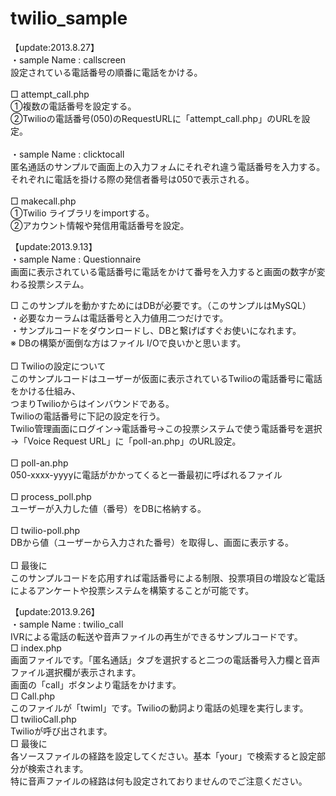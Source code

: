 twilio_sample
=============
【update:2013.8.27】<br>
・sample Name : callscreen<br>
設定されている電話番号の順番に電話をかける。<br>
<br>
□ attempt_call.php<br>
①複数の電話番号を設定する。<br>
②Twilioの電話番号(050)のRequestURLに「attempt_call.php」のURLを設定。<br>
<br>
・sample Name : clicktocall<br>
匿名通話のサンプルで画面上の入力フォムにそれぞれ違う電話番号を入力する。<br>
それぞれに電話を掛ける際の発信者番号は050で表示される。<br>
<br>
□ makecall.php<br>
①Twilio ライブラリをimportする。<br>
②アカウント情報や発信用電話番号を設定。<br>

【update:2013.9.13】<br>
・sample Name : Questionnaire<br>
画面に表示されている電話番号に電話をかけて番号を入力すると画面の数字が変わる投票システム。<br>

□ このサンプルを動かすためにはDBが必要です。（このサンプルはMySQL）<br>
・必要なカーラムは電話番号と入力値用二つだけです。<br>
・サンプルコードをダウンロードし、DBと繋げばすぐお使いになれます。<br>
※ DBの構築が面倒な方はファイル I/Oで良いかと思います。<br>
<br>
□ Twilioの設定について<br>
このサンプルコードはユーザーが仮面に表示されているTwilioの電話番号に電話をかける仕組み、<br>つまりTwilioからはインバウンドである。<br>
Twilioの電話番号に下記の設定を行う。<br>
Twilio管理画面にログイン→電話番号→この投票システムで使う電話番号を選択→「Voice Request URL」に「poll-an.php」のURL設定。<br>
<br>
□ poll-an.php<br>
050-xxxx-yyyyに電話がかかってくると一番最初に呼ばれるファイル<br>
<br>
□ process_poll.php<br>
ユーザーが入力した値（番号）をDBに格納する。<br>
<br>
□ twilio-poll.php<br>
DBから値（ユーザーから入力された番号）を取得し、画面に表示する。<br>
<br>
□ 最後に<br>
このサンプルコードを応用すれば電話番号による制限、投票項目の増設など電話によるアンケートや投票システムを構築することが可能です。

【update:2013.9.26】<br>
・sample Name : twilio_call<br>
IVRによる電話の転送や音声ファイルの再生ができるサンプルコードです。<br>
□ index.php<br>
画面ファイルです。「匿名通話」タブを選択すると二つの電話番号入力欄と音声ファイル選択欄が表示されます。<br>
画面の「call」ボタンより電話をかけます。<br>
□ Call.php<br>
このファイルが「twiml」です。Twilioの動詞より電話の処理を実行します。<br>
□ twilioCall.php<br>
Twilioが呼び出されます。<br>
□ 最後に<br>
各ソースファイルの経路を設定してください。基本「your」で検索すると設定部分が検索されます。<br>
特に音声ファイルの経路は何も設定されておりませんのでご注意ください。<br>

